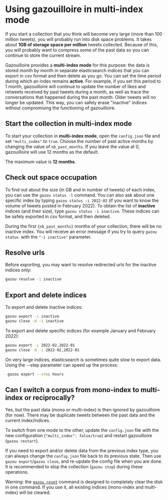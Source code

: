 # Using gazouilloire in multi-index mode

If you start a collection that you think will become very large (more than 100 million tweets), 
you will probably run into disk space problems. It takes about **1GB of storage space per million** tweets collected. 
Because of this, you will probably want to compress some of the past data so you can continue to store the current stream. 

Gazouilloire provides a **multi-index mode** for this purpose: 
the data is stored month by month in separate elasticsearch indices that you can export in csv format and then 
delete as you go. You can set the time period during which an index remains **active**. 
For example, if you set this period to 1 month, gazouilloire will continue to update the number of likes and retweets 
received by past tweets during a month, as well as trace the conversations that happened during the past month. 
Older tweets will no longer be updated. This way, you can safely erase "inactive" indices without compromising the 
functioning of gazouilloire.

## Start the collection in multi-index mode
To start your collection in **multi-index mode**, open the `config.json` file and set `"multi_index"` to `true`.
Choose the number of past active months by changing the value of `nb_past_months`. If you leave the value at 0, 
gazouilloire will use 12 months as the default.

The maximum value is **12 months**.

## Check out space occupation
To find out about the size (in GB and in number of tweets) of each index, you can use the `gazou status -l` command.
You can also ask about one specific index by typing `gazou status -i 2022-02` (if you want to know the volume of 
tweets posted in February 2022). To obtain the list of **inactive** indices (and their size), type 
`gazou status -i inactive`. These indices can be safely exported in csv format, and then deleted.

During the first `{nb_past_months}` months of your collection, there will be no inactive
index. You will receive an error message if you try to query `gazou status `with the `"-i inactive"` parameter.

## Resolve urls
Before exporting, you may want to resolve redirected urls for the inactive indices only:
```bash
gazou resolve -i inactive
```

## Export and delete indices
To export and delete inactive indices:
```bash
gazou export -i inactive
gazou close -d -i inactive
```

To export and delete specific indices (for example January and February 2022):
```bash
gazou export -i 2022-02,2022-01
gazou close -d -i 2022-02,2022-01
```

On very large indices, elasticsearch is sometimes quite slow to export data. 
Using the --step parameter can speed up the process:
```bash
 gazou export --step hours
```

## Can I switch a corpus from mono-index to multi-index or reciprocally?
Yes, but the past data (mono or multi-index) is then ignored by gazouilloire (for now). 
There may be duplicate tweets between the past data and the current index/indices.

To switch from one mode to the other, update the `config.json` file with the new configuration
(`"multi_index": false/true`) and restart gazouilloire (`gazou restart`). 

If you need to export and/or delete data from the previous index type, you can always change the `config.json` file back 
to its previous state. Then use `gazou export`/`gazou close`, and re-update the config file when you are done.
It is recommended to stop the collection (`gazou stop`) during these operations. 

Warning: the [`gazou reset`](#reset) command is designed to completely clear the disk in one command. If you use it,
all existing indices (mono-index and multi-index) will be cleared.